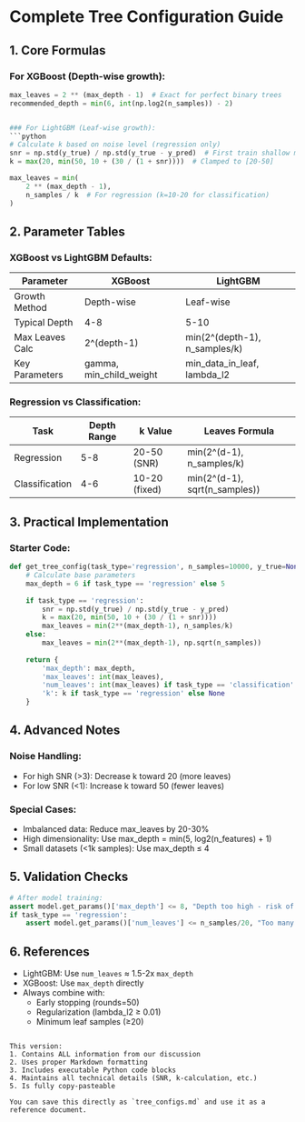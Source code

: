 

# Complete Tree Configuration Guide

## 1. Core Formulas

### For XGBoost (Depth-wise growth):
```python
max_leaves = 2 ** (max_depth - 1)  # Exact for perfect binary trees
recommended_depth = min(6, int(np.log2(n_samples)) - 2)


### For LightGBM (Leaf-wise growth):
```python
# Calculate k based on noise level (regression only)
snr = np.std(y_true) / np.std(y_true - y_pred)  # First train shallow model
k = max(20, min(50, 10 + (30 / (1 + snr))))  # Clamped to [20-50]

max_leaves = min(
    2 ** (max_depth - 1),
    n_samples / k  # For regression (k=10-20 for classification)
)
```

## 2. Parameter Tables

### XGBoost vs LightGBM Defaults:
| Parameter        | XGBoost          | LightGBM         |
|------------------|------------------|------------------|
| Growth Method    | Depth-wise       | Leaf-wise        |
| Typical Depth    | 4-8              | 5-10             |
| Max Leaves Calc  | 2^(depth-1)      | min(2^(depth-1), n_samples/k) |
| Key Parameters   | gamma, min_child_weight | min_data_in_leaf, lambda_l2 |

### Regression vs Classification:
| Task           | Depth Range | k Value       | Leaves Formula               |
|----------------|-------------|---------------|-------------------------------|
| Regression     | 5-8         | 20-50 (SNR)   | min(2^(d-1), n_samples/k)     |
| Classification | 4-6         | 10-20 (fixed) | min(2^(d-1), sqrt(n_samples)) |

## 3. Practical Implementation

### Starter Code:
```python
def get_tree_config(task_type='regression', n_samples=10000, y_true=None, y_pred=None):
    # Calculate base parameters
    max_depth = 6 if task_type == 'regression' else 5
    
    if task_type == 'regression':
        snr = np.std(y_true) / np.std(y_true - y_pred)
        k = max(20, min(50, 10 + (30 / (1 + snr))))
        max_leaves = min(2**(max_depth-1), n_samples/k)
    else:
        max_leaves = min(2**(max_depth-1), np.sqrt(n_samples))
    
    return {
        'max_depth': max_depth,
        'max_leaves': int(max_leaves),
        'num_leaves': int(max_leaves) if task_type == 'classification' else None,
        'k': k if task_type == 'regression' else None
    }
```

## 4. Advanced Notes

### Noise Handling:
- For high SNR (>3): Decrease k toward 20 (more leaves)
- For low SNR (<1): Increase k toward 50 (fewer leaves)

### Special Cases:
- Imbalanced data: Reduce max_leaves by 20-30%
- High dimensionality: Use max_depth = min(5, log2(n_features) + 1)
- Small datasets (<1k samples): Use max_depth ≤ 4

## 5. Validation Checks

```python
# After model training:
assert model.get_params()['max_depth'] <= 8, "Depth too high - risk of overfitting"
if task_type == 'regression':
    assert model.get_params()['num_leaves'] <= n_samples/20, "Too many leaves for sample size"
```

## 6. References
- LightGBM: Use `num_leaves` ≈ 1.5-2x `max_depth`
- XGBoost: Use `max_depth` directly
- Always combine with:
  - Early stopping (rounds=50)
  - Regularization (lambda_l2 ≥ 0.01)
  - Minimum leaf samples (≥20)
```

This version:
1. Contains ALL information from our discussion
2. Uses proper Markdown formatting
3. Includes executable Python code blocks
4. Maintains all technical details (SNR, k-calculation, etc.)
5. Is fully copy-pasteable

You can save this directly as `tree_configs.md` and use it as a reference document.
